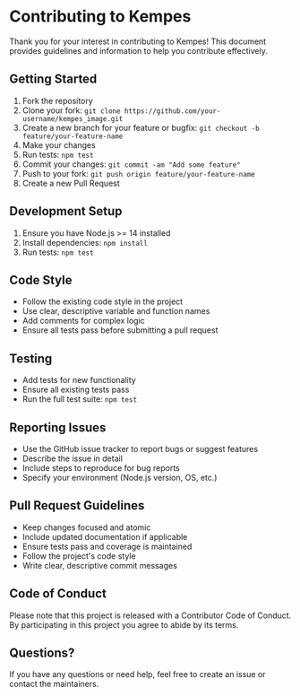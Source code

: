 # Contributing to Kempes

Thank you for your interest in contributing to Kempes! This document provides guidelines and information to help you contribute effectively.

## Getting Started

1. Fork the repository
2. Clone your fork: `git clone https://github.com/your-username/kempes_image.git`
3. Create a new branch for your feature or bugfix: `git checkout -b feature/your-feature-name`
4. Make your changes
5. Run tests: `npm test`
6. Commit your changes: `git commit -am "Add some feature"`
7. Push to your fork: `git push origin feature/your-feature-name`
8. Create a new Pull Request

## Development Setup

1. Ensure you have Node.js >= 14 installed
2. Install dependencies: `npm install`
3. Run tests: `npm test`

## Code Style

- Follow the existing code style in the project
- Use clear, descriptive variable and function names
- Add comments for complex logic
- Ensure all tests pass before submitting a pull request

## Testing

- Add tests for new functionality
- Ensure all existing tests pass
- Run the full test suite: `npm test`

## Reporting Issues

- Use the GitHub issue tracker to report bugs or suggest features
- Describe the issue in detail
- Include steps to reproduce for bug reports
- Specify your environment (Node.js version, OS, etc.)

## Pull Request Guidelines

- Keep changes focused and atomic
- Include updated documentation if applicable
- Ensure tests pass and coverage is maintained
- Follow the project's code style
- Write clear, descriptive commit messages

## Code of Conduct

Please note that this project is released with a Contributor Code of Conduct. By participating in this project you agree to abide by its terms.

## Questions?

If you have any questions or need help, feel free to create an issue or contact the maintainers.